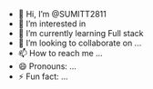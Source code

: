 - 👋 Hi, I’m @SUMITT2811
- 👀 I’m interested in 
- 🌱 I’m currently learning Full stack
- 💞️ I’m looking to collaborate on ...
- 📫 How to reach me ...
- 😄 Pronouns: ...
- ⚡ Fun fact: ...

<!---
SUMITT2811/SUMITT2811 is a ✨ special ✨ repository because its `README.md` (this file) appears on your GitHub profile.
You can click the Preview link to take a look at your changes.
--->
